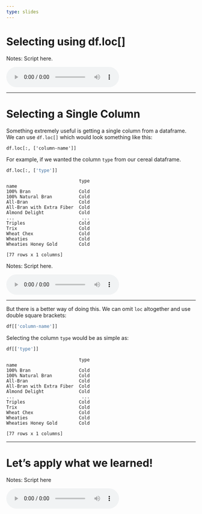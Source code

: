 ```yaml
---
type: slides
---
```


# Selecting using df.loc\[\]

Notes: Script here.

<html>

<audio controls >

<source src="placeholder_audio.mp3" />

</audio>

</html>

---

# Selecting a Single Column

Something extremely useful is getting a single column from a dataframe.
We can use `df.loc[]` which would look something like this:

    df.loc[:, ['column-name']]

For example, if we wanted the column `type` from our cereal dataframe.

``` python
df.loc[:, ['type']]
```

```out
                           type
name                           
100% Bran                  Cold
100% Natural Bran          Cold
All-Bran                   Cold
All-Bran with Extra Fiber  Cold
Almond Delight             Cold
...                         ...
Triples                    Cold
Trix                       Cold
Wheat Chex                 Cold
Wheaties                   Cold
Wheaties Honey Gold        Cold

[77 rows x 1 columns]
```

Notes: Script here.

<html>

<audio controls >

<source src="placeholder_audio.mp3" />

</audio>

</html>

---

But there is a better way of doing this. We can omit `loc` altogether
and use double square brackets:

``` python
df[['column-name']]
```

Selecting the column `type` would be as simple as:

``` python
df[['type']]
```

```out
                           type
name                           
100% Bran                  Cold
100% Natural Bran          Cold
All-Bran                   Cold
All-Bran with Extra Fiber  Cold
Almond Delight             Cold
...                         ...
Triples                    Cold
Trix                       Cold
Wheat Chex                 Cold
Wheaties                   Cold
Wheaties Honey Gold        Cold

[77 rows x 1 columns]
```

---

# Let’s apply what we learned\!

Notes: Script here

<html>

<audio controls >

<source src="placeholder_audio.mp3" />

</audio>

</html>
